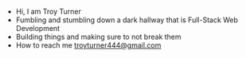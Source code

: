 -  Hi, I am Troy Turner 
-  Fumbling and stumbling down a dark hallway that is Full-Stack Web Development 
-  Building things and making sure to not break them
-  How to reach me troyturner444@gmail.com

<!---
lostapplesauce/lostapplesauce is a ✨ special ✨ repository because its `README.md` (this file) appears on your GitHub profile.
You can click the Preview link to take a look at your changes.
--->
